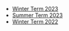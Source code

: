 - [Winter Term 2023](/winter23/timetable.html)
- [Summer Term 2023](/summer23/summer-term.html)
- [Winter Term 2022](/winter22/winter-term-22.html)
